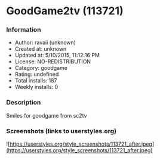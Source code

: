 # GoodGame2tv (113721)

### Information
- Author: ravaii (unknown)
- Created at: unknown
- Updated at: 5/10/2015, 11:12:16 PM
- License: NO-REDISTRIBUTION
- Category: goodgame
- Rating: undefined
- Total installs: 187
- Weekly installs: 0


### Description
Smiles for goodgame from sc2tv


### Screenshots (links to userstyles.org)
![https://userstyles.org/style_screenshots/113721_after.jpeg](https://userstyles.org/style_screenshots/113721_after.jpeg)



